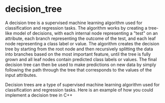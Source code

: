 # decision_tree

A decision tree is a supervised machine learning algorithm used for classification and regression tasks. The algorithm works by creating a tree-like model of decisions, with each internal node representing a "test" on an attribute, each branch representing the outcome of the test, and each leaf node representing a class label or value. The algorithm creates the decision tree by starting from the root node and then recursively splitting the data into branches based on the most important feature, until the tree is fully grown and all leaf nodes contain predicted class labels or values. The final decision tree can then be used to make predictions on new data by simply following the path through the tree that corresponds to the values of the input attributes.

Decision trees are a type of supervised machine learning algorithm used for classification and regression tasks. Here is an example of how you could implement a decision tree in C++

